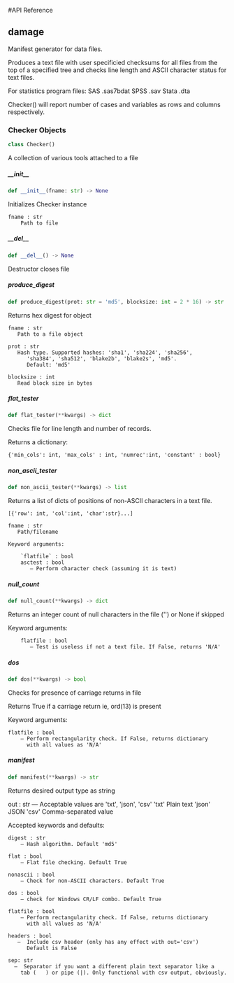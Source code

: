 #API Reference
<a id="damage"></a>

## damage

Manifest generator for data files.

Produces a text file with user specificied checksums for all files
from the top of a specified tree and checks line length
and ASCII character status for text files.

For statistics program files:
  SAS .sas7bdat
  SPSS .sav
  Stata .dta

Checker() will report number of cases and variables as
rows and columns respectively.

<a id="damage.Checker"></a>

### Checker Objects

```python
class Checker()
```

A collection of various tools attached to a file

<a id="damage.Checker.__init__"></a>

##### \_\_init\_\_

```python
def __init__(fname: str) -> None
```

Initializes Checker instance

    fname : str
        Path to file

<a id="damage.Checker.__del__"></a>

##### \_\_del\_\_

```python
def __del__() -> None
```

Destructor closes file

<a id="damage.Checker.produce_digest"></a>

##### produce\_digest

```python
def produce_digest(prot: str = 'md5', blocksize: int = 2 * 16) -> str
```

Returns hex digest for object

    fname : str
       Path to a file object

    prot : str
       Hash type. Supported hashes: 'sha1', 'sha224', 'sha256',
          'sha384', 'sha512', 'blake2b', 'blake2s', 'md5'.
          Default: 'md5'

    blocksize : int
       Read block size in bytes

<a id="damage.Checker.flat_tester"></a>

##### flat\_tester

```python
def flat_tester(**kwargs) -> dict
```

Checks file for line length and number of records.

Returns a dictionary:

`{'min_cols': int, 'max_cols' : int, 'numrec':int, 'constant' : bool}`

<a id="damage.Checker.non_ascii_tester"></a>

##### non\_ascii\_tester

```python
def non_ascii_tester(**kwargs) -> list
```

Returns a list of dicts of positions of non-ASCII characters in a text file.

`[{'row': int, 'col':int, 'char':str}...]`

    fname : str
       Path/filename

    Keyword arguments:

        `flatfile` : bool
        asctest : bool
           — Perform character check (assuming it is text)

<a id="damage.Checker.null_count"></a>

##### null\_count

```python
def null_count(**kwargs) -> dict
```

Returns an integer count of null characters in the file
(' ') or None if skipped

Keyword arguments:

        flatfile : bool
           — Test is useless if not a text file. If False, returns 'N/A'

<a id="damage.Checker.dos"></a>

##### dos

```python
def dos(**kwargs) -> bool
```

Checks for presence of carriage returns in file

Returns True if a carriage return ie, ord(13) is present

Keyword arguments:

    flatfile : bool
        — Perform rectangularity check. If False, returns dictionary
          with all values as 'N/A'

<a id="damage.Checker.manifest"></a>

##### manifest

```python
def manifest(**kwargs) -> str
```

Returns desired output type as string

out : str
    — Acceptable values are 'txt', 'json', 'csv'
      'txt' Plain text
      'json' JSON
      'csv' Comma-separated value

Accepted keywords and defaults:

    digest : str
        — Hash algorithm. Default 'md5'

    flat : bool
        — Flat file checking. Default True

    nonascii : bool
        — Check for non-ASCII characters. Default True

    dos : bool
        — check for Windows CR/LF combo. Default True

    flatfile : bool
        — Perform rectangularity check. If False, returns dictionary
          with all values as 'N/A'

    headers : bool
       —  Include csv header (only has any effect with out='csv')
          Default is False

    sep: str
      —  Separator if you want a different plain text separator like a
        tab (	) or pipe (|). Only functional with csv output, obviously.

